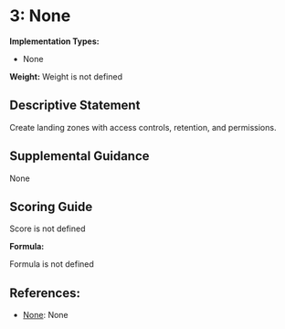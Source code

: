 # 3: None

**Implementation Types:**

- None

**Weight:** Weight is not defined

## Descriptive Statement

Create landing zones with access controls, retention, and permissions.

## Supplemental Guidance

None

## Scoring Guide

Score is not defined

**Formula:**

Formula is not defined

## References:

- [None](None): None

